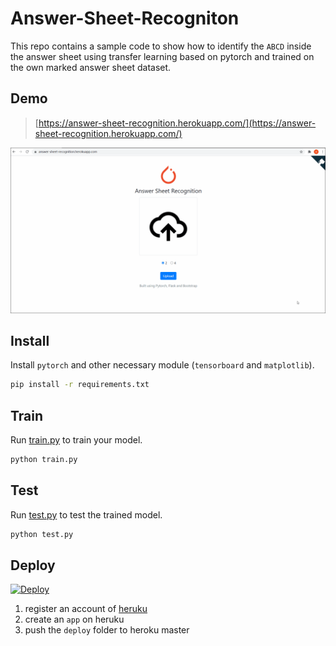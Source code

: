 # Answer-Sheet-Recogniton
This repo contains a sample code to show how to identify the `ABCD` inside the answer sheet using transfer learning based on pytorch and trained on the own marked answer sheet dataset.
## Demo
> [https://answer-sheet-recognition.herokuapp.com/](https://answer-sheet-recognition.herokuapp.com/)

![](demo.gif)
## Install
Install `pytorch` and other necessary module (`tensorboard` and `matplotlib`).
```bash
pip install -r requirements.txt
```
## Train
Run [train.py](train.py) to train your model.
```bash
python train.py
```
## Test
Run [test.py](test.py) to test the trained model.
```bash
python test.py
```
## Deploy
[![Deploy](https://www.herokucdn.com/deploy/button.svg)](https://heroku.com/deploy?template=https://github.com/XavierJiezou/answer-sheet-recognition/tree/deploy)
1. register an account of [heruku](https://www.heroku.com/)
2. create an `app` on heruku
3. push the `deploy` folder to heroku master
